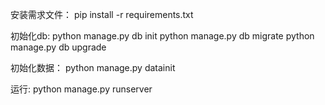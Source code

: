 安装需求文件：
  pip install -r requirements.txt

初始化db:
  python manage.py db init
  python manage.py db migrate
  python manage.py db upgrade

初始化数据：
  python manage.py datainit

运行:
  python manage.py runserver
  
